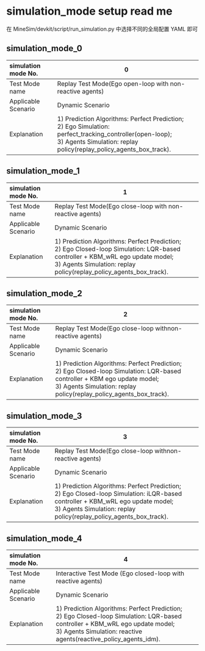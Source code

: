 # simulation_mode setup read me

在 MineSim/devkit/script/run_simulation.py 中选择不同的全局配置 YAML 即可

## simulation_mode_0

| simulation mode No.  | 0                                                            |
| :------------------ | ------------------------------------------------------------ |
| Test Mode name      | Replay Test Mode(Ego open-loop with non-reactive agents)      |
| Applicable Scenario | Dynamic Scenario                                             |
| Explanation         | 1) Prediction Algorithms: Perfect Prediction;<br/>2) Ego Simulation: perfect_tracking_controller(open-loop);<br/>3) Agents Simulation: replay policy(replay_policy_agents_box_track). |



## simulation_mode_1

| simulation mode No.  | 1                                                            |
| :------------------ | ------------------------------------------------------------ |
| Test Mode name      | Replay Test Mode(Ego close-loop with non-reactive agents)      |
| Applicable Scenario | Dynamic Scenario                                             |
| Explanation         | 1) Prediction Algorithms: Perfect Prediction;<br/>2) Ego Closed-loop Simulation: LQR-based controller + KBM_wRL ego update model;<br/>3) Agents Simulation: replay policy(replay_policy_agents_box_track). |

## simulation_mode_2

| simulation mode No.  | 2                                                            |
| :------------------ | ------------------------------------------------------------ |
| Test Mode name      | Replay Test Mode(Ego close-loop withnon-reactive agents)      |
| Applicable Scenario | Dynamic Scenario                                             |
| Explanation         | 1) Prediction Algorithms: Perfect Prediction;<br/>2) Ego Closed-loop Simulation: LQR-based controller + KBM ego update model;<br/>3) Agents Simulation: replay policy(replay_policy_agents_box_track). |

## simulation_mode_3

| simulation mode No.  | 3                                                            |
| :------------------ | ------------------------------------------------------------ |
| Test Mode name      | Replay Test Mode(Ego close-loop withnon-reactive agents)      |
| Applicable Scenario | Dynamic Scenario                                             |
| Explanation         | 1) Prediction Algorithms: Perfect Prediction;<br/>2) Ego Closed-loop Simulation: iLQR-based controller + KBM_wRL ego update model;<br/>3) Agents Simulation: replay policy(replay_policy_agents_box_track). |


## simulation_mode_4

| simulation mode No.  | 4                                                            |
| :------------------ | ------------------------------------------------------------ |
| Test Mode name      | Interactive Test Mode (Ego closed-loop with reactive agents)      |
| Applicable Scenario | Dynamic Scenario                                             |
| Explanation         | 1) Prediction Algorithms: Perfect Prediction;<br/>2) Ego Closed-loop Simulation: LQR-based controller + KBM_wRL ego update model;<br/>3) Agents Simulation:  reactive agents(reactive_policy_agents_idm). |

